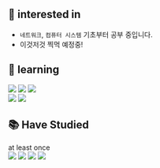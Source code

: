 
## 🌟 interested in
- `네트워크`, `컴퓨터 시스템` 기초부터 공부 중입니다.
- 이것저것 찍먹 예정중! 

## 🌱 learning
<img src="https://img.shields.io/badge/Spring-6DB33F?style=flat-square&logo=Spring&logoColor=white"/></a>
<img src="https://img.shields.io/badge/Spring Boot-6DB33F?style=flat-square&logo=Spring Boot&logoColor=white"/></a>
<img src="https://img.shields.io/badge/Django-092E20?style=flat-square&logo=Django&logoColor=white"/></a>
<br>
<img src="https://img.shields.io/badge/Go-00ADD8?style=flat-square&logo=Go&logoColor=white"/></a>
<img src="https://img.shields.io/badge/Kubernetes-326CE5?style=flat-square&logo=Kubernetes&logoColor=white"/></a>


## :books: Have Studied
at least once<br>
<img src="https://img.shields.io/badge/C-A8B9CC?style=flat-square&logo=C&logoColor=white"/></a>
<img src="https://img.shields.io/badge/C++-00599C?style=flat-square&logo=C%2B%2B&logoColor=white"/></a>
<img src="https://img.shields.io/badge/Python-3776AB?style=flat-square&logo=Python&logoColor=white"/></a>
<img src="https://img.shields.io/badge/JAVA-007396?style=flat-square&logoColor=white"/></a>
<!--
<br>
<img src="https://img.shields.io/badge/Unreal Engine-0E1128?style=flat-square&logo=Unreal Engine&logoColor=white"/></a>
<img src="https://img.shields.io/badge/Django-092E20?style=flat-square&logo=Django&logoColor=white"/>
-->

  
  
  
<!--
### Hi there 👋
**1006lem/1006lem** is a ✨ _special_ ✨ repository because its `README.md` (this file) appears on your GitHub profile.

Here are some ideas to get you started:

- 🔭 I’m currently working on ...
- 🌱 I’m currently learning ...
- 👯 I’m looking to collaborate on ...
- 🤔 I’m looking for help with ...
- 💬 Ask me about ...
- 📫 How to reach me: ...
- 😄 Pronouns: ...
- ⚡ Fun fact: ...
-->
